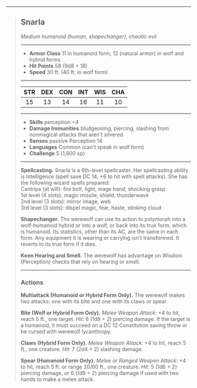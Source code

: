***
> ## Snarla
> *Medium humanoid (human, shapechanger), chaotic evil*
> 
> ***
> 
> - **Armor Class** 11 in humanoid form, 12 (natural armor) in wolf and hybrid forms
> - **Hit Points** 58 (9d8 + 18)
> - **Speed** 30 ft. (40 ft. in wolf form)
> 
> ***
> 
> |STR|DEX|CON|INT|WIS|CHA|
> |:---:|:---:|:---:|:---:|:---:|:---:|
> |15|13|14|16|11|10|
> 
> ***
> 
> - **Skills** perception +4
> - **Damage Immunities** bludgeoning, piercing, slashing from nonmagical attacks that aren't silvered
> - **Senses** passive Perception 14
> - **Languages** Common (can't speak in wolf form)
> - **Challenge** 5 (1,800 xp)
> 
> ***
> 
> **Spellcasting.** Snarla is a 6th-level spellcaster. Her spellcasting ability is Intelligence (spell save DC 14, +6 to hit with spell attacks). She has the following wizard spells prepared:  
> Cantrips (at will): fire bolt, light, mage hand, shocking grasp  
> 1st level (4 slots): magic missile, shield, thunderwave  
> 2nd level (3 slots): mirror image, web  
> 3rd level (3 slots): dispel magic, fear, haste, stinking cloud
> 
> **Shapechanger.** The werewolf can use its action to polymorph into a wolf-humanoid hybrid or into a wolf, or back into its true form, which is humanoid. Its statistics, other than its AC, are the same in each form. Any equipment it is wearing or carrying isn't transformed. It reverts to its true form if it dies.
> 
> **Keen Hearing and Smell.** The werewolf has advantage on Wisdom (Perception) checks that rely on hearing or smell.
> 
> ***
> 
> ### Actions
> **Multiattack (Humanoid or Hybrid Form Only).** The werewolf makes two attacks: one with its bite and one with its claws or spear.
> 
> **Bite (Wolf or Hybrid Form Only).** *Melee Weapon Attack:* +4 to hit, reach 5 ft., one target. *Hit:* 6 (1d8 + 2) piercing damage. If the target is a humanoid, it must succeed on a DC 12 Constitution saving throw or be cursed with werewolf lycanthropy.
> 
> **Claws (Hybrid Form Only).** *Melee Weapon Attack:* +4 to hit, reach 5 ft., one creature. *Hit:* 7 (2d4 + 2) slashing damage.
> 
> **Spear (Humanoid Form Only).** *Melee or Ranged Weapon Attack:* +4 to hit, reach 5 ft. or range 20/60 ft., one creature. *Hit:* 5 (1d6 + 2) piercing damage, or 6 (1d8 + 2) piercing damage if used with two hands to make a melee attack.